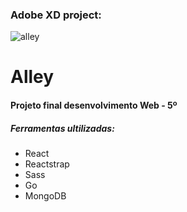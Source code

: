 ### Adobe XD project:
![alley](https://user-images.githubusercontent.com/36689790/64336210-cfdce780-cfb2-11e9-9289-b4f08fcffd13.png)

# Alley
#### Projeto final desenvolvimento Web - 5º

##### Ferramentas ultilizadas:

- React
- Reactstrap
- Sass
- Go
- MongoDB
